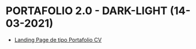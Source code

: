 # PORTAFOLIO 2.0 - DARK-LIGHT (14-03-2021)

- [Landing Page de tipo Portafolio CV](https://roberto-2020.github.io/ROBERTO2.0/)
   



